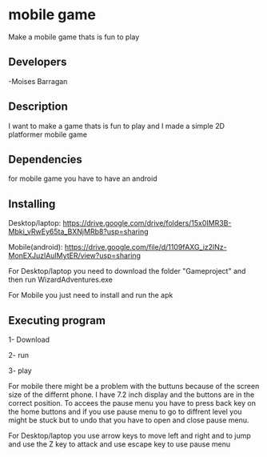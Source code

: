 # mobile game
Make a mobile game thats is fun to play
## Developers
-Moises Barragan
## Description
I want to make a game thats is fun to play and I made a simple 2D platformer mobile game
## Dependencies
for mobile game you have to have an android
## Installing
Desktop/laptop: https://drive.google.com/drive/folders/15x0IMR3B-Mbki_vRwEy65ta_BXNjMRb8?usp=sharing 

Mobile(android): https://drive.google.com/file/d/1109fAXG_iz2lNz-MonEXJuzlAuIMytER/view?usp=sharing

For Desktop/laptop you need to download the folder "Gameproject" and then run WizardAdventures.exe

For Mobile you just need to install and run the apk
## Executing program
1- Download

2- run

3- play

For mobile there might be a problem with the buttuns because of the screen size of the differnt phone. I have 7.2 inch display and the buttons are in the correct position. To accees the pause menu you have to press back key on the home buttons and if you use pause menu to go to diffrent level you might be stuck but to undo that you have to open and close pause menu.

For Desktop/laptop you use arrow keys to move left and right and to jump and use the Z key to attack and use escape key to use pause menu
